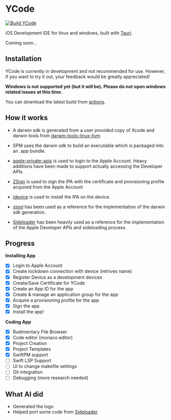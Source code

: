 # YCode

[![Build YCode](https://github.com/nab138/YCode/actions/workflows/build.yml/badge.svg)](https://github.com/nab138/YCode/actions/workflows/build.yml)

iOS Development IDE for linux and windows, built with [Tauri](https://tauri.app/).

Coming soon...

## Installation

YCode is currently in development and not recommended for use. However, if you want to try it out, your feedback would be greatly appreciated!

**Windows is not supported yet (but it will be). Please do not open windows related issues at this time.**

You can download the latest build from [actions](https://github.com/nab138/YCode/actions/workflows/build.yml).

## How it works

- A darwin sdk is generated from a user provided copy of Xcode and darwin tools from [darwin-tools-linux-llvm](https://github.com/xtool-org/darwin-tools-linux-llvm)
- SPM uses the darwin sdk to build an executable which is packaged into an .app bundle.
- [apple-private-apis](https://github.com/SideStore/apple-private-apis) is used to login to the Apple Account. Heavy additions have been made to support actually accessing the Developer APIs
- [ZSign](https://github.com/zhlynn/zsign) is used to sign the IPA with the certificate and provisioning profile acquired from the Apple Account
- [idevice](https://github.com/jkcoxson/idevice) is used to install the IPA on the device.

- [xtool](https://xtool.sh) has been used as a reference for the implementation of the darwin sdk generation.
- [Sideloader](https://github.com/Dadoum/Sideloader) has been heavily used as a reference for the implementation of the Apple Developer APIs and sideloading process.

## Progress

**Installing App**

- [x] Login to Apple Account
- [x] Create lockdown connection with device (retrives name)
- [x] Register Device as a development devices
- [x] Create/Save Certificate for YCode
- [x] Create an App ID for the app
- [x] Create & manage an application group for the app
- [x] Acquire a provisioning profile for the app
- [x] Sign the app
- [x] Install the app!

**Coding App**

- [x] Rudimentary File Browser
- [x] Code editor (monaco editor)
- [x] Project Creation
- [x] Project Templates
- [x] SwiftPM support
- [ ] Swift LSP Support
- [ ] UI to change makefile settings
- [ ] Git integration
- [ ] Debugging (more research needed)

## What AI did

- Generated the logo
- Helped port some code from [Sideloader](https://github.com/Dadoum/Sideloader)
